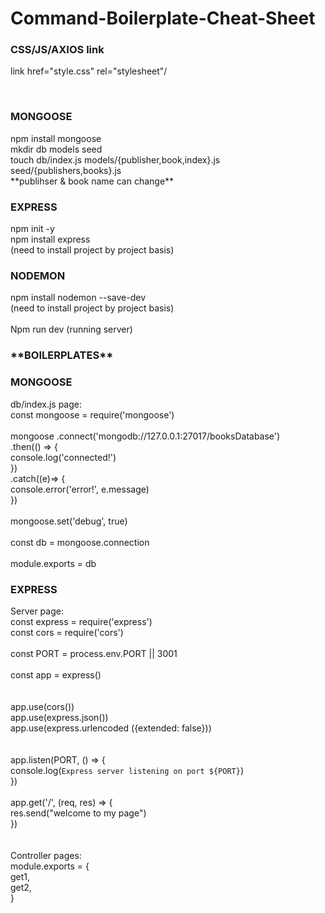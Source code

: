 # Command-Boilerplate-Cheat-Sheet
<h3>CSS/JS/AXIOS link</h3>

link href="style.css" rel="stylesheet"/

<script src="https://unpkg.com/axios/dist/axios.min.js"> </script> <br>
<script defer src="script.js"> </script>

<h3>MONGOOSE</h3>
npm install mongoose <br>
mkdir db models seed <br>
touch db/index.js models/{publisher,book,index}.js seed/{publishers,books}.js <br>
**publihser & book name can change**

<h3>EXPRESS</h3>
npm init -y <br>
npm install express <br>
(need to install project by project basis)

<h3>NODEMON</h3>
npm install nodemon --save-dev <br>
(need to install project by project basis) <br>
<br>
Npm run dev (running server)

<h3>**BOILERPLATES**</h3>

<h3>MONGOOSE</h3>

db/index.js page: <br>
const mongoose = require('mongoose') <br>
<br>
mongoose
    .connect('mongodb://127.0.0.1:27017/booksDatabase') <br>
    .then(() => { <br>
        console.log('connected!') <br>
    }) <br>
    .catch((e)=> { <br>
        console.error('error!', e.message) <br>
    }) <br>
<br>
mongoose.set('debug', true) <br>
<br>
const db = mongoose.connection <br>
<br>
module.exports = db <br>


<h3>EXPRESS</h3>

<bold>Server page: </bold> <br>
const express = require('express') <br>
const cors = require('cors') <br>
<br>
const PORT = process.env.PORT || 3001 <br>
<br>
const app = express() <br>
<br>
<br>
app.use(cors()) <br>
app.use(express.json()) <br>
app.use(express.urlencoded ({extended: false})) <br>
<br>
<br>
app.listen(PORT, () => { <br>
  console.log(`Express server listening on port ${PORT}`)<br>
}) <br>
<br>
app.get('/', (req, res) => { <br>
    res.send("welcome to my page") <br>
  })<br>
<br>
<br>
<bold> Controller pages: </bold><br>
  module.exports = { <br>
    get1, <br>
    get2, <br>
}
